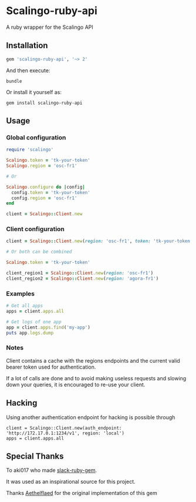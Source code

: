 # Scalingo-ruby-api

A ruby wrapper for the Scalingo API

## Installation

```ruby
gem 'scalingo-ruby-api', '~> 2'
```

And then execute:

```
bundle
```

Or install it yourself as:

```
gem install scalingo-ruby-api
```

## Usage

### Global configuration

```ruby
require 'scalingo'

Scalingo.token = 'tk-your-token'
Scalingo.region = 'osc-fr1'

# Or

Scalingo.configure do |config|
  config.token = 'tk-your-token'
  config.region = 'osc-fr1'
end

client = Scalingo::Client.new
```

### Client configuration

```ruby
client = Scalingo::Client.new(region: 'osc-fr1', token: 'tk-your-token')

# Or both can be combined

Scalingo.token = 'tk-your-token'

client_region1 = Scalingo::Client.new(region: 'osc-fr1')
client_region2 = Scalingo::Client.new(region: 'agora-fr1')
```

### Examples

```ruby
# Get all apps
apps = client.apps.all

# Get logs of one app
app = client.apps.find('my-app')
puts app.logs.dump
```

### Notes

Client contains a cache with the regions endpoints and the current valid bearer
token used for authentication.

If a lot of calls are done and to avoid making useless requests and slowing
down your queries, it is encouraged to re-use your client.

## Hacking

Using another authentication endpoint for hacking is possible through

```
client = Scalingo::Client.new(auth_endpoint: 'http://172.17.0.1:1234/v1', region: 'local')
apps = client.apps.all
```

## Special Thanks

To aki017 who made [slack-ruby-gem](http://github.com/aki017/slack-ruby-gem).

It was used as an inspirational source for this project.

Thanks [Aethelflaed](https://github.com/Aethelflaed) for the original implementation of this gem
